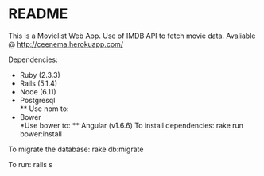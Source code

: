 # README

This is a Movielist Web App.
Use of IMDB API to fetch movie data.
Avaliable @ http://ceenema.herokuapp.com/

Dependencies:

* Ruby  (2.3.3)
* Rails (5.1.4)
* Node (6.11)
* Postgresql <br />
** Use npm to:
* Bower <br />
*Use bower to:
** Angular (v1.6.6)
To install dependencies: 
  rake run bower:install

To migrate the database:
  rake db:migrate

To run:
 rails s


